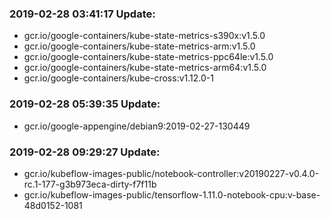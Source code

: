 ### 2019-02-28 03:41:17 Update:

- gcr.io/google-containers/kube-state-metrics-s390x:v1.5.0
- gcr.io/google-containers/kube-state-metrics-arm:v1.5.0
- gcr.io/google-containers/kube-state-metrics-ppc64le:v1.5.0
- gcr.io/google-containers/kube-state-metrics-arm64:v1.5.0
- gcr.io/google-containers/kube-cross:v1.12.0-1
### 2019-02-28 05:39:35 Update:

- gcr.io/google-appengine/debian9:2019-02-27-130449
### 2019-02-28 09:29:27 Update:

- gcr.io/kubeflow-images-public/notebook-controller:v20190227-v0.4.0-rc.1-177-g3b973eca-dirty-f7f11b
- gcr.io/kubeflow-images-public/tensorflow-1.11.0-notebook-cpu:v-base-48d0152-1081
